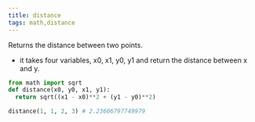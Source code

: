 ```yaml
---
title: distance
tags: math,distance
---
```


Returns the distance between two points.

- it takes four variables, x0, x1, y0, y1 and return the distance between x and y.

```py
from math import sqrt
def distance(x0, y0, x1, y1):
  return sqrt((x1 - x0)**2 + (y1 - y0)**2)  
```

```py
distance(1, 1, 2, 3) # 2.23606797749979
```
